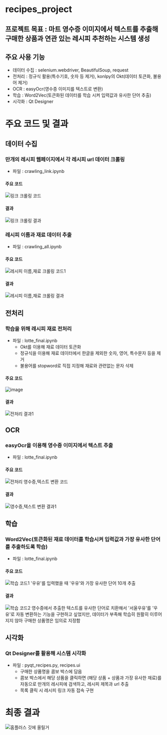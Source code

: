 # recipes_project

## 프로젝트 목표 : 마트 영수증 이미지에서 텍스트를 추출해 구매한 상품과 연관 있는 레시피 추천하는 시스템 생성

## 주요 사용 기능
  - 데이터 수집 : selenium.webdriver, BeautifulSoup, request
  - 전처리 : 정규식 활용(특수기호, 숫자 등 제거), konlpy의 Okt(데이터 토큰화, 불용어 제거)
  - OCR : easyOcr(영수증 이미지를 텍스트로 변환)
  - 학습 : Word2Vec(토큰화된 데이터를 학습 시켜 입력값과 유사한 단어 추출)
  - 시각화 : Qt Designer
  
# 주요 코드 및 결과

## 데이터 수집
### 만개의 레시피 웹페이지에서 각 레시피 url 데이터 크롤링
- 파일 : crawling_link.ipynb
#### 주요 코드
![링크 크롤링 코드](https://user-images.githubusercontent.com/108312150/191641441-f312862b-0b73-41ef-99c1-4b30f34b59cf.png)
#### 결과
![링크 크롤링 결과](https://user-images.githubusercontent.com/108312150/191641378-b27e78f4-3e3e-41c6-ac7f-76b984c372ad.png)

### 레시피 이름과 재료 데이터 추출
- 파일 : crawling_all.ipynb
#### 주요 코드
![레시피 이름,재료 크롤링 코드1](https://user-images.githubusercontent.com/108312150/191641626-a4cb8886-8428-4677-bca1-913457cb4760.png)
#### 결과
![레시피 이름,재료 크롤링 결과](https://user-images.githubusercontent.com/108312150/191641639-a7213631-8b97-4e3a-8f20-416880ceabb1.png)

## 전처리
### 학습을 위해 레시피 재료 전처리
- 파일 : lotte_final.ipynb
  - Okt를 이용해 재료 데이터 토큰화
  - 정규식을 이용해 재료 데이터에서 한글을 제외한 숫자, 영어, 특수문자 등을 제거
  - 불용어를 stopword로 직접 지정해 재료와 관련없는 문자 삭제
#### 주요 코드
![image](https://user-images.githubusercontent.com/108312150/194186175-696c6e1e-2dfb-4f05-aef0-76c5c3d07a71.png)
#### 결과
![전처리 결과1](https://user-images.githubusercontent.com/108312150/191641995-27c0edd3-26ca-40b3-803d-82315c45b507.png)

## OCR
### easyOcr을 이용해 영수증 이미지에서 텍스트 추출
- 파일 : lotte_final.ipynb
#### 주요 코드
![전처리 영수증,텍스트 변환 코드](https://user-images.githubusercontent.com/108312150/191643407-e99e56cc-d253-4899-93fb-0ea19843213e.png)
#### 결과
![영수증,텍스트 변환 결과1](https://user-images.githubusercontent.com/108312150/191642231-1deeff79-46a5-40a7-a177-c1e4ea035f90.png)

## 학습
### Word2Vec(토큰화된 재료 데이터를 학습시켜 입력값과 가장 유사한 단어를 추출하도록 학습)
- 파일 : lotte_final.ipynb
#### 주요 코드
![학습 코드1](https://user-images.githubusercontent.com/108312150/191642329-4115343c-9398-4643-82fb-a7a700fc741a.png)
'우유'를 입력했을 때 '우유'와 가장 유사한 단어 10개 추출
#### 결과
![학습 코드2](https://user-images.githubusercontent.com/108312150/191642396-561e447b-391d-4c0a-b356-71179c003f6b.png)
영수증에서 추출한 텍스트를 유사한 단어로 치환해서 '서울우유'를 '우유'로 자동 변환하는 기능을 구현하고 싶었지만, 데이터가 부족해 학습히 원활히 이루어지지 않아 구매한 상품명은 임의로 지정함
  
## 시각화
### Qt Designer를 활용해 시스템 시각화
- 파일 : pyqt_recipes.py, recipes.ui
  - 구매한 상품명을 콤보 박스에 담음
  - 콤보 박스에서 해당 상품을 클릭하면 (해당 상품 + 상품과 가장 유사한 재료)를 자동으로 만개의 레시피에 검색하고, 레시피 제목과 url 추출
  - 목록 클릭 시 레시피 링크 자동 접속 구현
    
# 최종 결과
![홈플러스 깃에 올릴거](https://user-images.githubusercontent.com/108312150/191685290-e0197ea5-fdb9-4bf4-803e-7523199dc319.gif)

  
